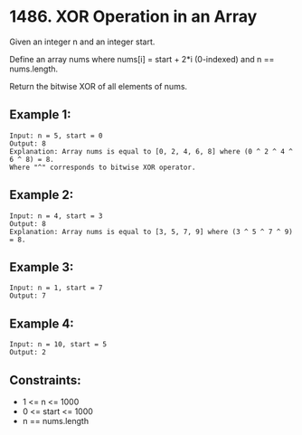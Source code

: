 # 1486. XOR Operation in an Array

Given an integer n and an integer start.

Define an array nums where nums[i] = start + 2*i (0-indexed) and n == nums.length.

Return the bitwise XOR of all elements of nums.

## Example 1:

```
Input: n = 5, start = 0
Output: 8
Explanation: Array nums is equal to [0, 2, 4, 6, 8] where (0 ^ 2 ^ 4 ^ 6 ^ 8) = 8.
Where "^" corresponds to bitwise XOR operator.
```

## Example 2:

```
Input: n = 4, start = 3
Output: 8
Explanation: Array nums is equal to [3, 5, 7, 9] where (3 ^ 5 ^ 7 ^ 9) = 8.
```

## Example 3:

```
Input: n = 1, start = 7
Output: 7
```

## Example 4:

```
Input: n = 10, start = 5
Output: 2
``` 

## Constraints:

* 1 <= n <= 1000
* 0 <= start <= 1000
* n == nums.length